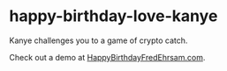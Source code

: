 # happy-birthday-love-kanye

Kanye challenges you to a game of crypto catch.

Check out a demo at [HappyBirthdayFredEhrsam.com](http://www.happybirthdayfredehrsam.com).
